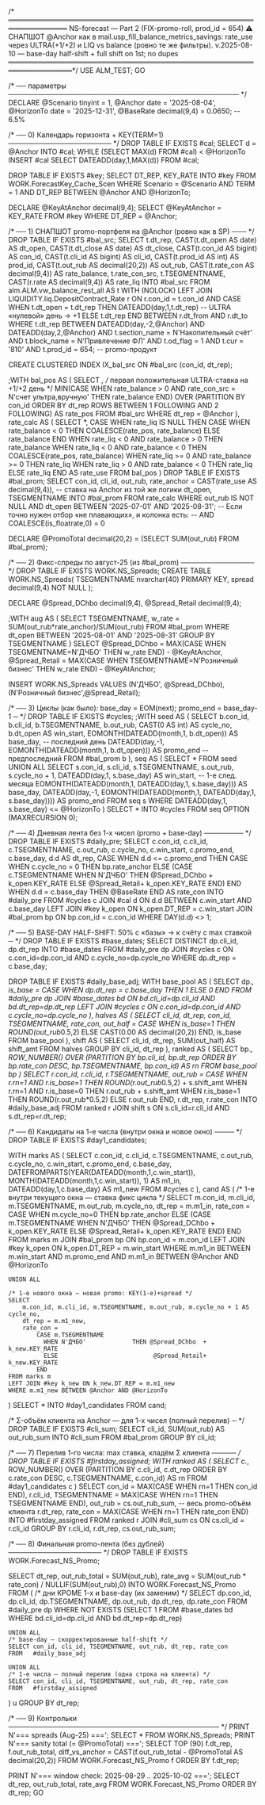 /* ══════════════════════════════════════════════════════════════
   NS-forecast — Part 2 (FIX-promo-roll, prod_id = 654)
   ⚠ СНАПШОТ @Anchor как в mail.usp_fill_balance_metrics_savings:
     rate_use через ULTRA(+1/+2) и LIQ vs balance (ровно те же фильтры).
   v.2025-08-10 — base-day half-shift + full shift on 1st; no dupes
═══════════════════════════════════════════════════════════════*/
USE ALM_TEST;
GO

/* ── параметры ─────────────────────────────────────────────── */
DECLARE
    @Scenario  tinyint      = 1,
    @Anchor    date         = '2025-08-04',
    @HorizonTo date         = '2025-12-31',
    @BaseRate  decimal(9,4) = 0.0650;  -- 6.5%

/* ── 0) Календарь горизонта + KEY(TERM=1) ───────────────────── */
DROP TABLE IF EXISTS #cal;
SELECT d = @Anchor INTO #cal;
WHILE (SELECT MAX(d) FROM #cal) < @HorizonTo
    INSERT #cal SELECT DATEADD(day,1,MAX(d)) FROM #cal;

DROP TABLE IF EXISTS #key;
SELECT DT_REP, KEY_RATE
INTO   #key
FROM   WORK.ForecastKey_Cache_Scen
WHERE  Scenario = @Scenario AND TERM = 1
  AND  DT_REP BETWEEN @Anchor AND @HorizonTo;

DECLARE @KeyAtAnchor decimal(9,4);
SELECT @KeyAtAnchor = KEY_RATE FROM #key WHERE DT_REP = @Anchor;

/* ── 1) СНАПШОТ promo-портфеля на @Anchor (ровно как в SP) ─── */
DROP TABLE IF EXISTS #bal_src;
SELECT
    t.dt_rep,
    CAST(t.dt_open  AS date)                 AS dt_open,
    CAST(t.dt_close AS date)                 AS dt_close,
    CAST(t.con_id   AS bigint)               AS con_id,
    CAST(t.cli_id   AS bigint)               AS cli_id,
    CAST(t.prod_id  AS int)                  AS prod_id,
    CAST(t.out_rub  AS decimal(20,2))        AS out_rub,
    CAST(t.rate_con AS decimal(9,4))         AS rate_balance,
    t.rate_con_src,
    t.TSEGMENTNAME,
    CAST(r.rate     AS decimal(9,4))         AS rate_liq
INTO #bal_src
FROM   alm.ALM.vw_balance_rest_all AS t WITH (NOLOCK)
LEFT   JOIN LIQUIDITY.liq.DepositContract_Rate r
       ON  r.con_id = t.con_id
       AND CASE WHEN t.dt_open = t.dt_rep
                THEN DATEADD(day,1,t.dt_rep)        -- ULTRA «нулевой» день → +1
                ELSE t.dt_rep
           END BETWEEN r.dt_from AND r.dt_to
WHERE  t.dt_rep BETWEEN DATEADD(day,-2,@Anchor) AND DATEADD(day,2,@Anchor)
  AND  t.section_name = N'Накопительный счёт'
  AND  t.block_name   = N'Привлечение ФЛ'
  AND  t.od_flag      = 1
  AND  t.cur          = '810'
  AND  t.prod_id      = 654;                         -- promo-продукт

CREATE CLUSTERED INDEX IX_bal_src ON #bal_src (con_id, dt_rep);

;WITH bal_pos AS (
    SELECT *,
           /* первая положительная ULTRA-ставка на +1/+2 день */
           MIN(CASE WHEN rate_balance > 0
                     AND rate_con_src = N'счет ультра,вручную'
                    THEN rate_balance END)
               OVER (PARTITION BY con_id
                     ORDER BY dt_rep
                     ROWS BETWEEN 1 FOLLOWING AND 2 FOLLOWING) AS rate_pos
    FROM #bal_src
    WHERE dt_rep = @Anchor
),
rate_calc AS (
    SELECT *,
           CASE
             WHEN rate_liq IS NULL
                  THEN CASE
                           WHEN rate_balance < 0
                                THEN COALESCE(rate_pos, rate_balance)
                           ELSE rate_balance
                       END
             WHEN rate_liq < 0  AND rate_balance > 0 THEN rate_balance
             WHEN rate_liq < 0  AND rate_balance < 0 THEN COALESCE(rate_pos, rate_balance)
             WHEN rate_liq >= 0 AND rate_balance >= 0 THEN rate_liq
             WHEN rate_liq > 0  AND rate_balance < 0 THEN rate_liq
             ELSE rate_liq
           END AS rate_use
    FROM bal_pos
)
DROP TABLE IF EXISTS #bal_prom;
SELECT
    con_id,
    cli_id,
    out_rub,
    rate_anchor = CAST(rate_use AS decimal(9,4)),   -- ставка на Anchor из той же логики
    dt_open,
    TSEGMENTNAME
INTO #bal_prom
FROM rate_calc
WHERE out_rub IS NOT NULL
  AND dt_open BETWEEN '2025-07-01' AND '2025-08-31';
-- Если точно нужен отбор «не плавающих», и колонка есть:
-- AND COALESCE(is_floatrate,0) = 0

DECLARE @PromoTotal decimal(20,2) = (SELECT SUM(out_rub) FROM #bal_prom);

/* ── 2) Фикс-спреды по август-25 (из #bal_prom) ─────────────── */
DROP TABLE IF EXISTS WORK.NS_Spreads;
CREATE TABLE WORK.NS_Spreads(
  TSEGMENTNAME nvarchar(40) PRIMARY KEY,
  spread       decimal(9,4) NOT NULL
);

DECLARE @Spread_DChbo  decimal(9,4),
        @Spread_Retail decimal(9,4);

;WITH aug AS (
    SELECT TSEGMENTNAME,
           w_rate = SUM(out_rub*rate_anchor)/SUM(out_rub)
    FROM   #bal_prom
    WHERE  dt_open BETWEEN '2025-08-01' AND '2025-08-31'
    GROUP  BY TSEGMENTNAME
)
SELECT
    @Spread_DChbo   = MAX(CASE WHEN TSEGMENTNAME=N'ДЧБО'             THEN w_rate END) - @KeyAtAnchor,
    @Spread_Retail  = MAX(CASE WHEN TSEGMENTNAME=N'Розничный бизнес' THEN w_rate END) - @KeyAtAnchor;

INSERT WORK.NS_Spreads VALUES
       (N'ДЧБО',            @Spread_DChbo),
       (N'Розничный бизнес',@Spread_Retail);

/* ── 3) Циклы (как было): base_day = EOM(next); promo_end = base_day-1 ─ */
DROP TABLE IF EXISTS #cycles;
;WITH seed AS (
    SELECT
        b.con_id, b.cli_id, b.TSEGMENTNAME, b.out_rub,
        CAST(0 AS int) AS cycle_no,
        b.dt_open AS win_start,
        EOMONTH(DATEADD(month,1, b.dt_open))                   AS base_day,   -- последний день
        DATEADD(day,-1, EOMONTH(DATEADD(month,1, b.dt_open)))  AS promo_end   -- предпоследний
    FROM #bal_prom b
),
seq AS (
    SELECT * FROM seed
    UNION ALL
    SELECT
        s.con_id, s.cli_id, s.TSEGMENTNAME, s.out_rub,
        s.cycle_no + 1,
        DATEADD(day,1, s.base_day) AS win_start,               -- 1-е след. месяца
        EOMONTH(DATEADD(month,1, DATEADD(day,1, s.base_day))) AS base_day,
        DATEADD(day,-1, EOMONTH(DATEADD(month,1, DATEADD(day,1, s.base_day)))) AS promo_end
    FROM seq s
    WHERE DATEADD(day,1, s.base_day) <= @HorizonTo
)
SELECT * INTO #cycles FROM seq OPTION (MAXRECURSION 0);

/* ── 4) Дневная лента без 1-х чисел (promo + base-day) ──────── */
DROP TABLE IF EXISTS #daily_pre;
SELECT
    c.con_id, c.cli_id, c.TSEGMENTNAME, c.out_rub,
    c.cycle_no, c.win_start, c.promo_end, c.base_day,
    d.d AS dt_rep,
    CASE
      WHEN d.d <= c.promo_end THEN
           CASE WHEN c.cycle_no = 0
                THEN bp.rate_anchor
                ELSE (CASE c.TSEGMENTNAME
                        WHEN N'ДЧБО'             THEN @Spread_DChbo  + k_open.KEY_RATE
                        ELSE                           @Spread_Retail+ k_open.KEY_RATE
                     END)
           END
      WHEN d.d = c.base_day THEN @BaseRate
    END AS rate_con
INTO   #daily_pre
FROM   #cycles c
JOIN   #cal d
       ON d.d BETWEEN c.win_start AND c.base_day
LEFT   JOIN #key k_open
       ON k_open.DT_REP = c.win_start
JOIN   #bal_prom bp
       ON bp.con_id = c.con_id
WHERE  DAY(d.d) <> 1;

/* ── 5) BASE-DAY HALF-SHIFT: 50% с «базы» → к счёту с max ставкой ─ */
DROP TABLE IF EXISTS #base_dates;
SELECT DISTINCT dp.cli_id, dp.dt_rep
INTO   #base_dates
FROM   #daily_pre dp
JOIN   #cycles c ON c.con_id=dp.con_id AND c.cycle_no=dp.cycle_no
WHERE  dp.dt_rep = c.base_day;

DROP TABLE IF EXISTS #daily_base_adj;
WITH base_pool AS (
    SELECT dp.*,
           is_base = CASE WHEN dp.dt_rep = c.base_day THEN 1 ELSE 0 END
    FROM   #daily_pre dp
    JOIN   #base_dates bd ON bd.cli_id=dp.cli_id AND bd.dt_rep=dp.dt_rep
    LEFT  JOIN #cycles c  ON c.con_id=dp.con_id AND c.cycle_no=dp.cycle_no
),
halves AS (
    SELECT cli_id, dt_rep, con_id, TSEGMENTNAME, rate_con,
           out_half = CASE WHEN is_base=1 THEN ROUND(out_rub*0.5,2) ELSE CAST(0.00 AS decimal(20,2)) END,
           is_base
    FROM base_pool
),
shift AS (
    SELECT cli_id, dt_rep, SUM(out_half) AS shift_amt
    FROM halves
    GROUP BY cli_id, dt_rep
),
ranked AS (
    SELECT bp.*,
           ROW_NUMBER() OVER (PARTITION BY bp.cli_id, bp.dt_rep
                              ORDER BY bp.rate_con DESC, bp.TSEGMENTNAME, bp.con_id) AS rn
    FROM   base_pool bp
)
SELECT
    r.con_id,
    r.cli_id,
    r.TSEGMENTNAME,
    out_rub =
        CASE
          WHEN r.rn=1 AND r.is_base=1 THEN ROUND(r.out_rub*0.5,2) + s.shift_amt
          WHEN r.rn=1 AND r.is_base=0 THEN r.out_rub + s.shift_amt
          WHEN r.is_base=1                  THEN ROUND(r.out_rub*0.5,2)
          ELSE                                   r.out_rub
        END,
    r.dt_rep,
    r.rate_con
INTO   #daily_base_adj
FROM   ranked r
JOIN   shift  s ON s.cli_id=r.cli_id AND s.dt_rep=r.dt_rep;

/* ── 6) Кандидаты на 1-е числа (внутри окна и новое окно) ──── */
DROP TABLE IF EXISTS #day1_candidates;

WITH marks AS (
    SELECT
      c.con_id, c.cli_id, c.TSEGMENTNAME, c.out_rub, c.cycle_no, c.win_start, c.promo_end, c.base_day,
      DATEFROMPARTS(YEAR(DATEADD(month,1,c.win_start)), MONTH(DATEADD(month,1,c.win_start)), 1) AS m1_in,
      DATEADD(day,1,c.base_day) AS m1_new
    FROM #cycles c
),
cand AS (
    /* 1-е внутри текущего окна — ставка фикс цикла */
    SELECT
        m.con_id, m.cli_id, m.TSEGMENTNAME, m.out_rub, m.cycle_no,
        dt_rep = m.m1_in,
        rate_con =
            CASE WHEN m.cycle_no=0
                 THEN bp.rate_anchor
                 ELSE (CASE m.TSEGMENTNAME
                        WHEN N'ДЧБО'             THEN @Spread_DChbo  + k_open.KEY_RATE
                        ELSE                           @Spread_Retail+ k_open.KEY_RATE
                      END)
            END
    FROM marks m
    JOIN #bal_prom bp ON bp.con_id = m.con_id
    LEFT JOIN #key k_open ON k_open.DT_REP = m.win_start
    WHERE m.m1_in BETWEEN m.win_start AND m.promo_end
      AND m.m1_in BETWEEN @Anchor AND @HorizonTo

    UNION ALL

    /* 1-е нового окна — новая promo: KEY(1-е)+spread */
    SELECT
        m.con_id, m.cli_id, m.TSEGMENTNAME, m.out_rub, m.cycle_no + 1 AS cycle_no,
        dt_rep = m.m1_new,
        rate_con =
            CASE m.TSEGMENTNAME
              WHEN N'ДЧБО'             THEN @Spread_DChbo  + k_new.KEY_RATE
              ELSE                           @Spread_Retail+ k_new.KEY_RATE
            END
    FROM marks m
    LEFT JOIN #key k_new ON k_new.DT_REP = m.m1_new
    WHERE m.m1_new BETWEEN @Anchor AND @HorizonTo
)
SELECT * INTO #day1_candidates FROM cand;

/* Σ-объём клиента на Anchor — для 1-х чисел (полный перелив) ─ */
DROP TABLE IF EXISTS #cli_sum;
SELECT cli_id, SUM(out_rub) AS out_rub_sum
INTO   #cli_sum
FROM   #bal_prom
GROUP  BY cli_id;

/* ── 7) Перелив 1-го числа: max ставка, кладём Σ клиента ───── */
DROP TABLE IF EXISTS #firstday_assigned;
WITH ranked AS (
    SELECT
        c.*,
        ROW_NUMBER() OVER (PARTITION BY c.cli_id, c.dt_rep
                           ORDER BY c.rate_con DESC, c.TSEGMENTNAME, c.con_id) AS rn
    FROM #day1_candidates c
)
SELECT
    con_id        = MAX(CASE WHEN rn=1 THEN con_id END),
    r.cli_id,
    TSEGMENTNAME  = MAX(CASE WHEN rn=1 THEN TSEGMENTNAME END),
    out_rub       = cs.out_rub_sum,        -- весь promo-объём клиента
    r.dt_rep,
    rate_con      = MAX(CASE WHEN rn=1 THEN rate_con END)
INTO   #firstday_assigned
FROM   ranked r
JOIN   #cli_sum cs ON cs.cli_id = r.cli_id
GROUP  BY r.cli_id, r.dt_rep, cs.out_rub_sum;

/* ── 8) Финальная promo-лента (без дублей) ─────────────────── */
DROP TABLE IF EXISTS WORK.Forecast_NS_Promo;

SELECT
    dt_rep,
    out_rub_total = SUM(out_rub),
    rate_avg      = SUM(out_rub * rate_con) / NULLIF(SUM(out_rub),0)
INTO WORK.Forecast_NS_Promo
FROM (
    /* дни КРОМЕ 1-х и base-day (их заменим) */
    SELECT dp.con_id, dp.cli_id, dp.TSEGMENTNAME, dp.out_rub, dp.dt_rep, dp.rate_con
    FROM   #daily_pre dp
    WHERE  NOT EXISTS (SELECT 1 FROM #base_dates bd WHERE bd.cli_id=dp.cli_id AND bd.dt_rep=dp.dt_rep)

    UNION ALL
    /* base-day — скорректированные half-shift */
    SELECT con_id, cli_id, TSEGMENTNAME, out_rub, dt_rep, rate_con
    FROM   #daily_base_adj

    UNION ALL
    /* 1-е числа — полный перелив (одна строка на клиента) */
    SELECT con_id, cli_id, TSEGMENTNAME, out_rub, dt_rep, rate_con
    FROM   #firstday_assigned
) u
GROUP BY dt_rep;

/* ── 9) Контрольки ─────────────────────────────────────────── */
PRINT N'=== spreads (Aug-25) ===';  SELECT * FROM WORK.NS_Spreads;
PRINT N'=== sanity total (= @PromoTotal) ===';
SELECT TOP (90) f.dt_rep, f.out_rub_total,
       diff_vs_anchor = CAST(f.out_rub_total - @PromoTotal AS decimal(20,2))
FROM WORK.Forecast_NS_Promo f ORDER BY f.dt_rep;

PRINT N'=== window check: 2025-08-29 .. 2025-10-02 ===';
SELECT dt_rep, out_rub_total, rate_avg
FROM   WORK.Forecast_NS_Promo
ORDER  BY dt_rep;
GO
